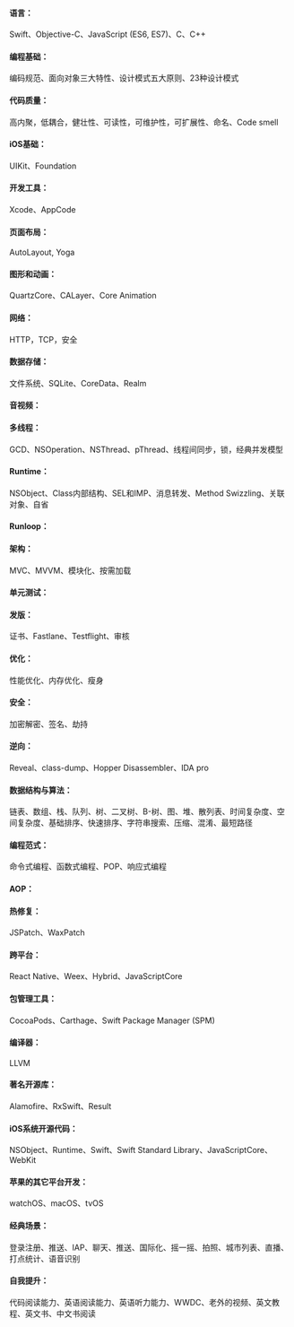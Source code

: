 #### 语言：
Swift、Objective-C、JavaScript (ES6, ES7)、C、C++

#### 编程基础：
编码规范、面向对象三大特性、设计模式五大原则、23种设计模式

#### 代码质量：
高内聚，低耦合，健壮性、可读性，可维护性，可扩展性、命名、Code smell

#### iOS基础：
UIKit、Foundation

#### 开发工具：
Xcode、AppCode

#### 页面布局：
AutoLayout, Yoga

#### 图形和动画：
QuartzCore、CALayer、Core Animation

#### 网络：
HTTP，TCP，安全

#### 数据存储：
文件系统、SQLite、CoreData、Realm

#### 音视频：

#### 多线程：
GCD、NSOperation、NSThread、pThread、线程间同步，锁，经典并发模型

#### Runtime：
NSObject、Class内部结构、SEL和IMP、消息转发、Method Swizzling、关联对象、自省

#### Runloop：

#### 架构：
MVC、MVVM、模块化、按需加载

#### 单元测试：

#### 发版：
证书、Fastlane、Testflight、审核

#### 优化：
性能优化、内存优化、瘦身

#### 安全：
加密解密、签名、劫持

#### 逆向：
Reveal、class-dump、Hopper Disassembler、IDA pro

#### 数据结构与算法：
链表、数组、栈、队列、树、二叉树、B-树、图、堆、散列表、时间复杂度、空间复杂度、基础排序、快速排序、字符串搜索、压缩、混淆、最短路径

#### 编程范式：
命令式编程、函数式编程、POP、响应式编程

#### AOP：

#### 热修复：
JSPatch、WaxPatch

#### 跨平台：
React Native、Weex、Hybrid、JavaScriptCore

#### 包管理工具：
CocoaPods、Carthage、Swift Package Manager (SPM)

#### 编译器：
LLVM

#### 著名开源库：
Alamofire、RxSwift、Result

#### iOS系统开源代码：
NSObject、Runtime、Swift、Swift Standard Library、JavaScriptCore、WebKit

#### 苹果的其它平台开发：
watchOS、macOS、tvOS

#### 经典场景：
登录注册、推送、IAP、聊天、推送、国际化、摇一摇、拍照、城市列表、直播、打点统计、语音识别

#### 自我提升：
代码阅读能力、英语阅读能力、英语听力能力、WWDC、老外的视频、英文教程、英文书、中文书阅读





